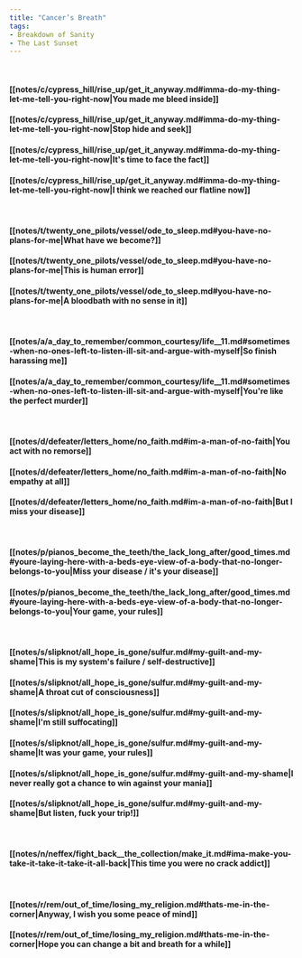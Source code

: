 ```yaml
---
title: "Cancer’s Breath"
tags:
- Breakdown of Sanity
- The Last Sunset
---
```

&nbsp;
#### [[notes/c/cypress_hill/rise_up/get_it_anyway.md#imma-do-my-thing-let-me-tell-you-right-now|You made me bleed inside]]
#### [[notes/c/cypress_hill/rise_up/get_it_anyway.md#imma-do-my-thing-let-me-tell-you-right-now|Stop hide and seek]]
#### [[notes/c/cypress_hill/rise_up/get_it_anyway.md#imma-do-my-thing-let-me-tell-you-right-now|It's time to face the fact]]
#### [[notes/c/cypress_hill/rise_up/get_it_anyway.md#imma-do-my-thing-let-me-tell-you-right-now|I think we reached our flatline now]]
&nbsp;
#### [[notes/t/twenty_one_pilots/vessel/ode_to_sleep.md#you-have-no-plans-for-me|What have we become?]]
#### [[notes/t/twenty_one_pilots/vessel/ode_to_sleep.md#you-have-no-plans-for-me|This is human error]]
#### [[notes/t/twenty_one_pilots/vessel/ode_to_sleep.md#you-have-no-plans-for-me|A bloodbath with no sense in it]]
&nbsp;
#### [[notes/a/a_day_to_remember/common_courtesy/life__11.md#sometimes-when-no-ones-left-to-listen-ill-sit-and-argue-with-myself|So finish harassing me]]
#### [[notes/a/a_day_to_remember/common_courtesy/life__11.md#sometimes-when-no-ones-left-to-listen-ill-sit-and-argue-with-myself|You're like the perfect murder]]
&nbsp;
#### [[notes/d/defeater/letters_home/no_faith.md#im-a-man-of-no-faith|You act with no remorse]]
#### [[notes/d/defeater/letters_home/no_faith.md#im-a-man-of-no-faith|No empathy at all]]
#### [[notes/d/defeater/letters_home/no_faith.md#im-a-man-of-no-faith|But I miss your disease]]
&nbsp;
#### [[notes/p/pianos_become_the_teeth/the_lack_long_after/good_times.md#youre-laying-here-with-a-beds-eye-view-of-a-body-that-no-longer-belongs-to-you|Miss your disease / it's your disease]]
#### [[notes/p/pianos_become_the_teeth/the_lack_long_after/good_times.md#youre-laying-here-with-a-beds-eye-view-of-a-body-that-no-longer-belongs-to-you|Your game, your rules]]
&nbsp;
#### [[notes/s/slipknot/all_hope_is_gone/sulfur.md#my-guilt-and-my-shame|This is my system's failure / self-destructive]]
#### [[notes/s/slipknot/all_hope_is_gone/sulfur.md#my-guilt-and-my-shame|A throat cut of consciousness]]
#### [[notes/s/slipknot/all_hope_is_gone/sulfur.md#my-guilt-and-my-shame|I'm still suffocating]]
#### [[notes/s/slipknot/all_hope_is_gone/sulfur.md#my-guilt-and-my-shame|It was your game, your rules]]
#### [[notes/s/slipknot/all_hope_is_gone/sulfur.md#my-guilt-and-my-shame|I never really got a chance to win against your mania]]
#### [[notes/s/slipknot/all_hope_is_gone/sulfur.md#my-guilt-and-my-shame|But listen, fuck your trip!]]
&nbsp;
#### [[notes/n/neffex/fight_back__the_collection/make_it.md#ima-make-you-take-it-take-it-take-it-all-back|This time you were no crack addict]]
&nbsp;
#### [[notes/r/rem/out_of_time/losing_my_religion.md#thats-me-in-the-corner|Anyway, I wish you some peace of mind]]
#### [[notes/r/rem/out_of_time/losing_my_religion.md#thats-me-in-the-corner|Hope you can change a bit and breath for a while]]
